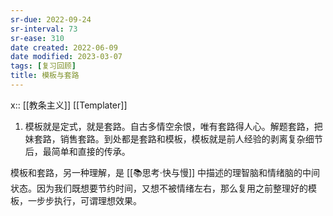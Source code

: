 ```yaml
---
sr-due: 2022-09-24
sr-interval: 73
sr-ease: 310
date created: 2022-06-09
date modified: 2023-03-07
tags: [复习回顾]
title: 模板与套路
---
```


x:: [[教条主义]] [[Templater]]

1. 模板就是定式，就是套路。自古多情空余恨，唯有套路得人心。解题套路，把妹套路，销售套路。到处都是套路和模板，模板就是前人经验的剥离复杂细节后，最简单和直接的传承。

模板和套路，另一种理解，是 [[📚思考·快与慢]] 中描述的理智脑和情绪脑的中间状态。因为我们既想要节约时间，又想不被情绪左右，那么复用之前整理好的模板，一步步执行，可谓理想效果。
